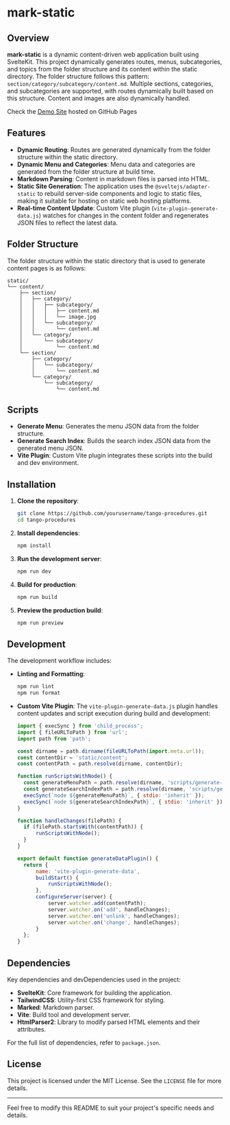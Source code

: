 # mark-static

## Overview

**mark-static** is a dynamic content-driven web application built using SvelteKit. This project dynamically generates routes, menus, subcategories, and topics from the folder structure and its content within the static directory. The folder structure follows this pattern: `section/category/subcategory/content.md`. Multiple sections, categories, and subcategories are supported, with routes dynamically built based on this structure. Content and images are also dynamically handled.

Check the [Demo Site](https://havlli.github.io/mark-static/) hosted on GitHub Pages

## Features

- **Dynamic Routing**: Routes are generated dynamically from the folder structure within the static directory.
- **Dynamic Menu and Categories**: Menu data and categories are generated from the folder structure at build time.
- **Markdown Parsing**: Content in markdown files is parsed into HTML.
- **Static Site Generation**: The application uses the `@sveltejs/adapter-static` to rebuild server-side components and logic to static files, making it suitable for hosting on static web hosting platforms.
- **Real-time Content Update**: Custom Vite plugin (`vite-plugin-generate-data.js`) watches for changes in the content folder and regenerates JSON files to reflect the latest data.

## Folder Structure

The folder structure within the static directory that is used to generate content pages is as follows:

```
static/
└── content/
    ├── section/
    │   ├── category/
    │   │   ├── subcategory/
    │   │   │   ├── content.md
    │   │   │   └── image.jpg
    │   │   └── subcategory/
    │   │       └── content.md
    │   └── category/
    │       └── subcategory/
    │           └── content.md
    └── section/
        ├── category/
        │   └── subcategory/
        │       └── content.md
        └── category/
            └── subcategory/
                └── content.md
```

## Scripts

- **Generate Menu**: Generates the menu JSON data from the folder structure.
- **Generate Search Index**: Builds the search index JSON data from the generated menu JSON.
- **Vite Plugin**: Custom Vite plugin integrates these scripts into the build and dev environment.

## Installation

1. **Clone the repository**:

   ```bash
   git clone https://github.com/yourusername/tango-procedures.git
   cd tango-procedures
   ```

2. **Install dependencies**:

   ```bash
   npm install
   ```

3. **Run the development server**:

   ```bash
   npm run dev
   ```

4. **Build for production**:

   ```bash
   npm run build
   ```

5. **Preview the production build**:
   ```bash
   npm run preview
   ```

## Development

The development workflow includes:

- **Linting and Formatting**:

  ```bash
  npm run lint
  npm run format
  ```

- **Custom Vite Plugin**:
  The `vite-plugin-generate-data.js` plugin handles content updates and script execution during build and development:

  ```js
  import { execSync } from 'child_process';
  import { fileURLToPath } from 'url';
  import path from 'path';

  const dirname = path.dirname(fileURLToPath(import.meta.url));
  const contentDir = 'static/content';
  const contentPath = path.resolve(dirname, contentDir);

  function runScriptsWithNode() {
  	const generateMenuPath = path.resolve(dirname, 'scripts/generate-menu.cjs');
  	const generateSearchIndexPath = path.resolve(dirname, 'scripts/generate-search-index.cjs');
  	execSync(`node ${generateMenuPath}`, { stdio: 'inherit' });
  	execSync(`node ${generateSearchIndexPath}`, { stdio: 'inherit' });
  }

  function handleChanges(filePath) {
  	if (filePath.startsWith(contentPath)) {
  		runScriptsWithNode();
  	}
  }

  export default function generateDataPlugin() {
  	return {
  		name: 'vite-plugin-generate-data',
  		buildStart() {
  			runScriptsWithNode();
  		},
  		configureServer(server) {
  			server.watcher.add(contentPath);
  			server.watcher.on('add', handleChanges);
  			server.watcher.on('unlink', handleChanges);
  			server.watcher.on('change', handleChanges);
  		}
  	};
  }
  ```

## Dependencies

Key dependencies and devDependencies used in the project:

- **SvelteKit**: Core framework for building the application.
- **TailwindCSS**: Utility-first CSS framework for styling.
- **Marked**: Markdown parser.
- **Vite**: Build tool and development server.
- **HtmlParser2**: Library to modify parsed HTML elements and their attributes.

For the full list of dependencies, refer to `package.json`.

## License

This project is licensed under the MIT License. See the `LICENSE` file for more details.

---

Feel free to modify this README to suit your project's specific needs and details.
